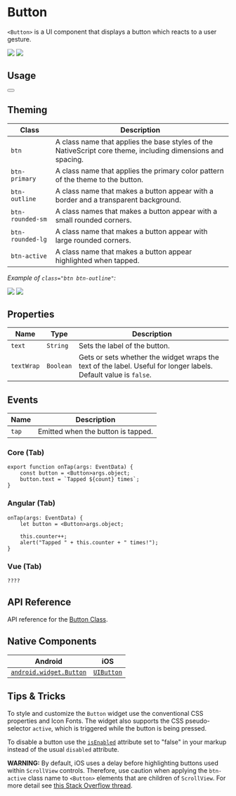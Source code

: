 # Button

`<Button>` is a UI component that displays a button which reacts to a user gesture.

![](https://docs.nativescript.org/img/theme/btn-primary-ios.png) ![](https://docs.nativescript.org/img/theme/btn-primary-android.png)

## Usage

<Button text="Primary" class="btn btn-primary"></Button>

## Theming

| Class | Description |
|------|-------------|
| `btn` | A class name that applies the base styles of the NativeScript core theme, including dimensions and spacing.
| `btn-primary` | A class name that applies the primary color pattern of the theme to the button.
| `btn-outline` | A class name that makes a button appear with a border and a transparent background.
| `btn-rounded-sm` | A class names that makes a button appear with a small rounded corners.
| `btn-rounded-lg` | A class name that makes a button appear with large rounded corners.
| `btn-active` | A class name that makes a button appear highlighted when tapped.

*Example of `class="btn btn-outline"`:*

![](https://docs.nativescript.org/img/theme/btn-outline-ios.png) ![](https://docs.nativescript.org/img/theme/btn-outline-android.png)

## Properties

| Name | Type | Description |
|------|------|-------------|
| `text` | `String` | Sets the label of the button.
| `textWrap` | `Boolean` | Gets or sets whether the widget wraps the text of the label. Useful for longer labels. Default value is `false`.

## Events

| Name | Description |
|------|-------------|
| `tap` | Emitted when the button is tapped.

### Core (Tab)

	export function onTap(args: EventData) {
	    const button = <Button>args.object;
	    button.text = `Tapped ${count} times`;
	}

### Angular (Tab)

	onTap(args: EventData) {
	    let button = <Button>args.object;
	
	    this.counter++;
	    alert("Tapped " + this.counter + " times!");
	}

### Vue (Tab)

	????

## API Reference

API reference for the [Button Class](http://docs.nativescript.org/api-reference/classes/_ui_button_.button.html).

## Native Components

| Android | iOS |
|---------|-----|
| [`android.widget.Button`](https://developer.android.com/reference/android/widget/Button.html) | [`UIButton`](https://developer.apple.com/documentation/uikit/uibutton)

## Tips & Tricks

To style and customize the `Button` widget use the conventional CSS properties and Icon Fonts. The widget also supports the CSS pseudo-selector `active`, which is triggered while the button is being pressed.

To disable a button use the [`isEnabled`](https://docs.nativescript.org/api-reference/classes/_ui_button_.button#isenabled) attribute set to "false" in your markup instead of the usual `disabled` attribute.

**WARNING:** By default, iOS uses a delay before highlighting buttons used within `ScrollView` controls. Therefore, use caution when applying the `btn-active` class name to `<Button>` elements that are children of `ScrollView`. For more detail see [this Stack Overflow thread](http://stackoverflow.com/questions/7541159/is-it-possible-to-remove-the-delay-of-uibuttons-highlighted-state-inside-a-uisc).